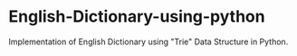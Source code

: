 # English-Dictionary-using-python
Implementation of English Dictionary using "Trie" Data Structure in Python.
